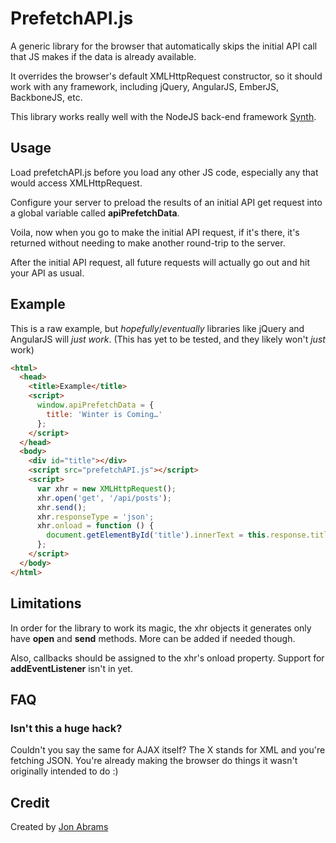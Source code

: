 # PrefetchAPI.js

A generic library for the browser that automatically skips the initial API call that JS makes if the data is already available.

It overrides the browser's default XMLHttpRequest constructor, so it should work with any framework, including jQuery, AngularJS, EmberJS, BackboneJS, etc.

This library works really well with the NodeJS back-end framework [Synth](https://www.synthjs.com/).

## Usage

Load prefetchAPI.js before you load any other JS code, especially any that would access XMLHttpRequest.

Configure your server to preload the results of an initial API get request into a global variable called **apiPrefetchData**.

Voila, now when you go to make the initial API request, if it's there, it's returned without needing to make another round-trip to the server.

After the initial API request, all future requests will actually go out and hit your API as usual.

## Example

This is a raw example, but *hopefully*/*eventually* libraries like jQuery and AngularJS will *just work*. (This has yet to be tested, and they likely won't *just* work)

```html
<html>
  <head>
    <title>Example</title>
    <script>
      window.apiPrefetchData = {
        title: 'Winter is Coming…'
      };
    </script>
  </head>
  <body>
    <div id="title"></div>
    <script src="prefetchAPI.js"></script>
    <script>
      var xhr = new XMLHttpRequest();
      xhr.open('get', '/api/posts');
      xhr.send();
      xhr.responseType = 'json';
      xhr.onload = function () {
        document.getElementById('title').innerText = this.response.title;
      };
    </script>
  </body>
</html>

```

## Limitations

In order for the library to work its magic, the xhr objects it generates only have **open** and **send** methods. More can be added if needed though.

Also, callbacks should be assigned to the xhr's onload property. Support for **addEventListener** isn't in yet.


## FAQ

### Isn't this a huge hack?

Couldn't you say the same for AJAX itself? The X stands for XML and you're fetching JSON. You're already making the browser do things it wasn't originally intended to do :)

## Credit

Created by [Jon Abrams](https://twitter.com/JonathanAbrams)
